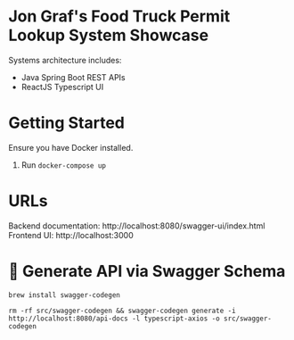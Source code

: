 # Jon Graf's Food Truck Permit Lookup System Showcase
Systems architecture includes:
- Java Spring Boot REST APIs
- ReactJS Typescript UI

# Getting Started
Ensure you have Docker installed.
1. Run `docker-compose up`

# URLs
Backend documentation: http://localhost:8080/swagger-ui/index.html
Frontend UI: http://localhost:3000

# 📖 Generate API via Swagger Schema
`brew install swagger-codegen`

`rm -rf src/swagger-codegen && swagger-codegen generate -i http://localhost:8080/api-docs -l typescript-axios -o src/swagger-codegen`

